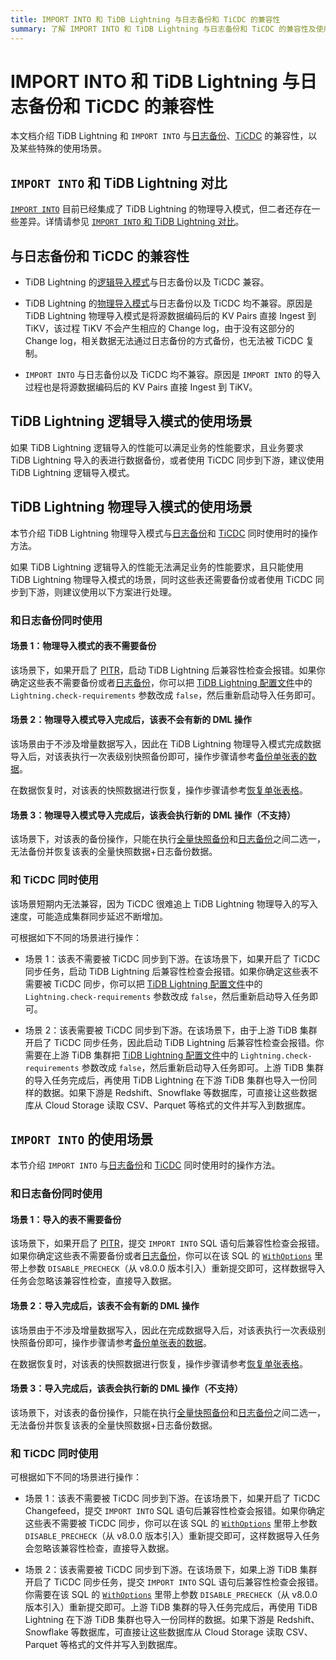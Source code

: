 ```yaml
---
title: IMPORT INTO 和 TiDB Lightning 与日志备份和 TiCDC 的兼容性
summary: 了解 IMPORT INTO 和 TiDB Lightning 与日志备份和 TiCDC 的兼容性及使用场景。
---
```


# IMPORT INTO 和 TiDB Lightning 与日志备份和 TiCDC 的兼容性

本文档介绍 TiDB Lightning 和 `IMPORT INTO` 与[日志备份](/br/br-pitr-guide.md)、[TiCDC](/ticdc/ticdc-overview.md) 的兼容性，以及某些特殊的使用场景。

## `IMPORT INTO` 和 TiDB Lightning 对比

[`IMPORT INTO`](/sql-statements/sql-statement-import-into.md) 目前已经集成了 TiDB Lightning 的物理导入模式，但二者还存在一些差异。详情请参见 [`IMPORT INTO` 和 TiDB Lightning 对比](/tidb-lightning/import-into-vs-tidb-lightning.md)。

## 与日志备份和 TiCDC 的兼容性

- TiDB Lightning 的[逻辑导入模式](/tidb-lightning/tidb-lightning-logical-import-mode.md)与日志备份以及 TiCDC 兼容。

- TiDB Lightning 的[物理导入模式](/tidb-lightning/tidb-lightning-physical-import-mode.md)与日志备份以及 TiCDC 均不兼容。原因是 TiDB Lightning 物理导入模式是将源数据编码后的 KV Pairs 直接 Ingest 到 TiKV，该过程 TiKV 不会产生相应的 Change log，由于没有这部分的 Change log，相关数据无法通过日志备份的方式备份，也无法被 TiCDC 复制。

- `IMPORT INTO` 与日志备份以及 TiCDC 均不兼容。原因是 `IMPORT INTO` 的导入过程也是将源数据编码后的 KV Pairs 直接 Ingest 到 TiKV。

## TiDB Lightning 逻辑导入模式的使用场景

如果 TiDB Lightning 逻辑导入的性能可以满足业务的性能要求，且业务要求 TiDB Lightning 导入的表进行数据备份，或者使用 TiCDC 同步到下游，建议使用 TiDB Lightning 逻辑导入模式。

## TiDB Lightning 物理导入模式的使用场景

本节介绍 TiDB Lightning 物理导入模式与[日志备份](/br/br-pitr-guide.md)和 [TiCDC](/ticdc/ticdc-overview.md) 同时使用时的操作方法。

如果 TiDB Lightning 逻辑导入的性能无法满足业务的性能要求，且只能使用 TiDB Lightning 物理导入模式的场景，同时这些表还需要备份或者使用 TiCDC 同步到下游，则建议使用以下方案进行处理。

### 和日志备份同时使用

#### 场景 1：物理导入模式的表不需要备份

该场景下，如果开启了 [PITR](/br/br-log-architecture.md#pitr)，启动 TiDB Lightning 后兼容性检查会报错。如果你确定这些表不需要备份或者[日志备份](/br/br-pitr-guide.md)，你可以把 [TiDB Lightning 配置文件](/tidb-lightning/tidb-lightning-configuration.md#tidb-lightning-任务配置)中的 `Lightning.check-requirements` 参数改成 `false`，然后重新启动导入任务即可。

#### 场景 2：物理导入模式导入完成后，该表不会有新的 DML 操作

该场景由于不涉及增量数据写入，因此在 TiDB Lightning 物理导入模式完成数据导入后，对该表执行一次表级别快照备份即可，操作步骤请参考[备份单张表的数据](/br/br-snapshot-manual.md#备份单张表的数据)。

在数据恢复时，对该表的快照数据进行恢复，操作步骤请参考[恢复单张表格](/br/br-snapshot-manual.md#恢复单张表的数据)。

#### 场景 3：物理导入模式导入完成后，该表会执行新的 DML 操作（不支持）

该场景下，对该表的备份操作，只能在执行[全量快照备份](/br/br-snapshot-guide.md)和[日志备份](/br/br-pitr-guide.md)之间二选一，无法备份并恢复该表的全量快照数据+日志备份数据。

### 和 TiCDC 同时使用

该场景短期内无法兼容，因为 TiCDC 很难追上 TiDB Lightning 物理导入的写入速度，可能造成集群同步延迟不断增加。

可根据如下不同的场景进行操作：

- 场景 1：该表不需要被 TiCDC 同步到下游。在该场景下，如果开启了 TiCDC 同步任务，启动 TiDB Lightning 后兼容性检查会报错。如果你确定这些表不需要被 TiCDC 同步，你可以把 [TiDB Lightning 配置文件](/tidb-lightning/tidb-lightning-configuration.md#tidb-lightning-任务配置)中的 `Lightning.check-requirements` 参数改成 `false`，然后重新启动导入任务即可。

- 场景 2：该表需要被 TiCDC 同步到下游。在该场景下，由于上游 TiDB 集群开启了 TiCDC 同步任务，因此启动 TiDB Lightning 后兼容性检查会报错。你需要在上游 TiDB 集群把 [TiDB Lightning 配置文件](/tidb-lightning/tidb-lightning-configuration.md#tidb-lightning-任务配置)中的 `Lightning.check-requirements` 参数改成 `false`，然后重新启动导入任务即可。上游 TiDB 集群的导入任务完成后，再使用 TiDB Lightning 在下游 TiDB 集群也导入一份同样的数据。如果下游是 Redshift、Snowflake 等数据库，可直接让这些数据库从 Cloud Storage 读取 CSV、Parquet 等格式的文件并写入到数据库。

## `IMPORT INTO` 的使用场景

本节介绍 `IMPORT INTO` 与[日志备份](/br/br-pitr-guide.md)和 [TiCDC](/ticdc/ticdc-overview.md) 同时使用时的操作方法。

### 和日志备份同时使用

#### 场景 1：导入的表不需要备份

该场景下，如果开启了 [PITR](/br/br-log-architecture.md#pitr)，提交 `IMPORT INTO` SQL 语句后兼容性检查会报错。如果你确定这些表不需要备份或者[日志备份](/br/br-pitr-guide.md)，你可以在该 SQL 的 [`WithOptions`](/sql-statements/sql-statement-import-into.md#withoptions) 里带上参数 `DISABLE_PRECHECK`（从 v8.0.0 版本引入）重新提交即可，这样数据导入任务会忽略该兼容性检查，直接导入数据。

#### 场景 2：导入完成后，该表不会有新的 DML 操作

该场景由于不涉及增量数据写入，因此在完成数据导入后，对该表执行一次表级别快照备份即可，操作步骤请参考[备份单张表的数据](/br/br-snapshot-manual.md#备份单张表的数据)。

在数据恢复时，对该表的快照数据进行恢复，操作步骤请参考[恢复单张表格](/br/br-snapshot-manual.md#恢复单张表的数据)。

#### 场景 3：导入完成后，该表会执行新的 DML 操作（不支持）

该场景下，对该表的备份操作，只能在执行[全量快照备份](/br/br-snapshot-guide.md)和[日志备份](/br/br-pitr-guide.md)之间二选一，无法备份并恢复该表的全量快照数据+日志备份数据。

### 和 TiCDC 同时使用

可根据如下不同的场景进行操作：

- 场景 1：该表不需要被 TiCDC 同步到下游。在该场景下，如果开启了 TiCDC Changefeed，提交 `IMPORT INTO` SQL 语句后兼容性检查会报错。如果你确定这些表不需要被 TiCDC 同步，你可以在该 SQL 的 [`WithOptions`](/sql-statements/sql-statement-import-into.md#withoptions) 里带上参数 `DISABLE_PRECHECK`（从 v8.0.0 版本引入）重新提交即可，这样数据导入任务会忽略该兼容性检查，直接导入数据。

- 场景 2：该表需要被 TiCDC 同步到下游。在该场景下，如果上游 TiDB 集群开启了 TiCDC 同步任务，提交 `IMPORT INTO` SQL 语句后兼容性检查会报错。你需要在该 SQL 的 [`WithOptions`](/sql-statements/sql-statement-import-into.md#withoptions) 里带上参数 `DISABLE_PRECHECK`（从 v8.0.0 版本引入）重新提交即可。上游 TiDB 集群的导入任务完成后，再使用 TiDB Lightning 在下游 TiDB 集群也导入一份同样的数据。如果下游是 Redshift、Snowflake 等数据库，可直接让这些数据库从 Cloud Storage 读取 CSV、Parquet 等格式的文件并写入到数据库。
